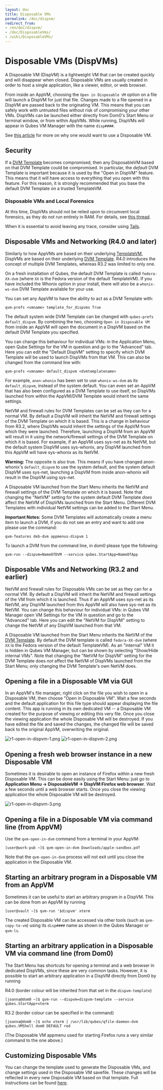 ```yaml
---
layout: doc
title: Disposable VMs
permalink: /doc/dispvm/
redirect_from:
- /en/doc/dispvm/
- /doc/DisposableVms/
- /wiki/DisposableVMs/
---
```


Disposable VMs (DispVMs)
========================

A Disposable VM (DispVM) is a lightweight VM that can be created quickly and will disappear when closed.
Disposable VMs are usually created in order to host a single application, like a viewer, editor, or web browser.

From inside an AppVM, choosing the `Open in Disposable VM` option on a file will launch a DispVM for just that file.
Changes made to a file opened in a DispVM are passed back to the originating VM.
This means that you can safely work with untrusted files without risk of compromising your other VMs.
DispVMs can be launched either directly from Dom0's Start Menu or terminal window, or from within AppVMs.
While running, DispVMs will appear in Qubes VM Manager with the name `disp####`.

See [this article](https://blog.invisiblethings.org/2010/06/01/disposable-vms.html) for more on why one would want to use a Disposable VM.


Security
--------

If a [DVM Template] becomes compromised, then any DisposableVM based on that DVM Template could be compromised.
In particular, the *default* DVM Template is important because it is used by the "Open in DispVM" feature.
This means that it will have access to everything that you open with this feature.
For this reason, it is strongly recommended that you base the default DVM Template on a trusted TemplateVM.

### Disposable VMs and Local Forensics ###

At this time, DispVMs should not be relied upon to circumvent local forensics, as they do not run entirely in RAM. 
For details, see [this thread](https://groups.google.com/d/topic/qubes-devel/QwL5PjqPs-4/discussion).

When it is essential to avoid leaving any trace, consider using [Tails](https://tails.boum.org/).


Disposable VMs and Networking (R4.0 and later)
-----------------------------

Similarly to how AppVMs are based on their underlying [TemplateVM](https://www.qubes-os.org/doc/glossary/#templatevm), DispVMs are based on their underlying [DVM Template](https://www.qubes-os.org/doc/glossary/#dvm-template).
R4.0 introduces the concept of multiple DVM Templates, whereas R3.2 was limited to only one.

On a fresh installation of Qubes, the default DVM Template is called `fedora-XX-dvm` (where `XX` is the Fedora version of the default TemplateVM).
If you have included the Whonix option in your install, there will also be a `whonix-ws-dvm` DVM Template available for your use.

You can set any AppVM to have the ability to act as a DVM Template with:

    qvm-prefs <vmname> template_for_dispvms True

The default system wide DVM Template can be changed with `qubes-prefs default_dispvm`.
By combining the two, choosing `Open in Disposable VM` from inside an AppVM will open the document in a DispVM based on the default DVM Template you specified.

You can change this behaviour for individual VMs: in the Application Menu, open Qube Settings for the VM in question and go to the "Advanced" tab. 
Here you can edit the "Default DispVM" setting to specify which DVM Template will be used to launch DispVMs from that VM.
This can also be changed from the command line with:

    qvm-prefs <vmname> default_dispvm <dvmtemplatename>

For example, `anon-whonix` has been set to use `whonix-ws-dvm` as its `default_dispvm`, instead of the system default.
You can even set an AppVM that has also been configured as a DVM Template to use itself, so DispVMs launched from within the AppVM/DVM Template would inherit the same settings.

NetVM and firewall rules for DVM Templates can be set as they can for a normal VM. 
By default a DispVM will inherit the NetVM and firewall settings of the DVM Template on which it is based.
This is a change in behaviour from R3.2, where DispVMs would inherit the settings of the AppVM from which they were launched.
Therefore, launching a DispVM from an AppVM will result in it using the network/firewall settings of the DVM Template on which it is based.
For example, if an AppVM uses sys-net as its NetVM, but the default system DispVM uses sys-whonix, any DispVM launched from this AppVM will have sys-whonix as its NetVM.

**Warning:** The opposite is also true. This means if you have changed anon-whonix's `default_dispvm` to use the system default, and the system default DispVM uses sys-net, launching a DispVM from inside anon-whonix will result in the DispVM using sys-net.

A Disposable VM launched from the Start Menu inherits the NetVM and firewall settings of the DVM Template on which it is based.
Note that changing the "NetVM" setting for the system default DVM Template *does* affect the NetVM of DispVMs launched from the Start Menu.
Different DVM Templates with individual NetVM settings can be added to the Start Menu. 

**Important Notes:**
Some DVM Templates will automatically create a menu item to launch a DVM, if you do not see an entry and want to add one please use the command:

    qvm-features deb-dvm appmenus-dispvm 1

To launch a DVM from the command line, in dom0 please type the following:
    
    qvm-run --dispvm=NameOfDVM --service qubes.StartApp+NameOfApp
    
 

Disposable VMs and Networking (R3.2 and earlier)
-----------------------------

NetVM and firewall rules for Disposable VMs can be set as they can for a normal VM. 
By default a DispVM will inherit the NetVM and firewall settings of the VM from which it is launched. 
Thus if an AppVM uses sys-net as its NetVM, any DispVM launched from this AppVM will also have sys-net as its NetVM. 
You can change this behaviour for individual VMs: in Qubes VM Manager open VM Settings for the VM in question and go to the "Advanced" tab. 
Here you can edit the "NetVM for DispVM" setting to change the NetVM of any DispVM launched from that VM.

A Disposable VM launched from the Start Menu inherits the NetVM of the [DVM Template](/doc/glossary/#dvm-template). 
By default the DVM template is called `fedora-XX-dvm` (where `XX` is the Fedora version of the default TemplateVM). 
As an "internal" VM it is hidden in Qubes VM Manager, but can be shown by selecting "Show/Hide internal VMs". 
Note that changing the "NetVM for DispVM" setting for the DVM Template does *not* affect the NetVM of DispVMs launched from the Start Menu; only changing the DVM Template's own NetVM does.

Opening a file in a Disposable VM via GUI
-----------------------------------------

In an AppVM's file manager, right click on the file you wish to open in a Disposable VM, then choose "Open in Disposable VM". 
Wait a few seconds and the default application for this file type should appear displaying the file content. 
This app is running in its own dedicated VM -- a Disposable VM created for the purpose of viewing or editing this very file. 
Once you close the viewing application the whole Disposable VM will be destroyed. 
If you have edited the file and saved the changes, the changed file will be saved back to the original AppVM, overwriting the original.

![r1-open-in-dispvm-1.png](/attachment/wiki/DisposableVms/r1-open-in-dispvm-1.png) ![r1-open-in-dispvm-2.png](/attachment/wiki/DisposableVms/r1-open-in-dispvm-2.png)

Opening a fresh web browser instance in a new Disposable VM
-----------------------------------------------------------

Sometimes it is desirable to open an instance of Firefox within a new fresh Disposable VM. 
This can be done easily using the Start Menu: just go to **Application Menu -\> DisposableVM -\> DispVM:Firefox web browser**. 
Wait a few seconds until a web browser starts. 
Once you close the viewing application the whole Disposable VM will be destroyed. 

![r1-open-in-dispvm-3.png](/attachment/wiki/DisposableVms/r1-open-in-dispvm-3.png)

Opening a file in a Disposable VM via command line (from AppVM)
---------------------------------------------------------------

Use the `qvm-open-in-dvm` command from a terminal in your AppVM:

~~~
[user@work-pub ~]$ qvm-open-in-dvm Downloads/apple-sandbox.pdf
~~~

Note that the `qvm-open-in-dvm` process will not exit until you close the application in the Disposable VM.

Starting an arbitrary program in a Disposable VM from an AppVM
--------------------------------------------------------------

Sometimes it can be useful to start an arbitrary program in a DispVM. This can be done from an AppVM by running

~~~
[user@vault ~]$ qvm-run '$dispvm' xterm
~~~

The created Disposable VM can be accessed via other tools (such as `qvm-copy-to-vm`) using its `disp####` name as shown in the Qubes Manager or `qvm-ls`.

Starting an arbitrary application in a Disposable VM via command line (from Dom0)
---------------------------------------------------------------------------------

The Start Menu has shortcuts for opening a terminal and a web browser in dedicated DispVMs, since these are very common tasks.
However, it is possible to start an arbitrary application in a DispVM directly from Dom0 by running

R4.0 (border colour will be inherited from that set in the `dispvm-template`)
~~~
[joanna@dom0 ~]$ qvm-run --dispvm=dispvm-template --service qubes.StartApp+xterm
~~~

R3.2 (border colour can be specified in the command)
~~~
[joanna@dom0 ~]$ echo xterm | /usr/lib/qubes/qfile-daemon-dvm qubes.VMShell dom0 DEFAULT red
~~~

(The Disposable VM appmenu used for starting Firefox runs a very similar command to the one above.)

Customizing Disposable VMs
--------------------------

You can change the template used to generate the Disposable VMs, and change settings used in the Disposable VM savefile. 
These changes will be reflected in every new Disposable VM based on that template. 
Full instructions can be found [here](/doc/dispvm-customization/).


[DVM Template]: /doc/glossary/#dvm-template

